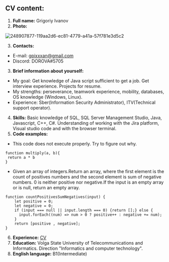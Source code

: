 ## CV content:
1. **Full name:** Grigoriy Ivanov
2. **Photo:**


![248907877-119aa2d6-ec81-4779-a41a-57f781e3d5c2](https://github.com/Za-Javu-I-Dvor/rsschool-cv/assets/22337581/0118881c-eb5f-4440-ae6b-1badd3992002)


3. **Contacts:**
  * E-mail: gpixxxan@gmail.com
  * Discord: DOROVA#5705 
3. **Brief information about yourself:**
  * My goal: Get knowledge of Java script sufficient to get a job. Get interview experience. Projects for resume.
  * My strengths: perseverance, teamwork experience, mobility, databases, OS knowledge (Windows, Linux).
  * Experience: Sber(Information Security Administrator), ITV(Technical support operator).
4. **Skills:** Basic knowledge of SQL, SQL Server Management Studio, Java, Javascript, C++, C#. Understanding of working with the Jira platform, Visual studio code and with the browser terminal.
5. **Сode examples:**
- This code does not execute properly. Try to figure out why.
```
function multiply(a, b){
 return a * b
}
```
- Given an array of integers.Return an array, where the first element is the count of positives numbers and the second element is sum of negative numbers. 0 is neither positive nor negative.If the input is an empty array or is null, return an empty array.
```
function countPositivesSumNegatives(input) {
    let positive = 0;
    let negative = 0;
    if (input === null || input.length === 0) {return [];} else {
      input.forEach((num) => num > 0 ? positive++ : negative += num);
    }
    return [positive , negative];
}
```
6. **Experience:** [CV](https://github.com/Za-Javu-I-Dvor/rsschool-cv/blob/gh-pages/cv.md)
7. **Education:** Volga State University of Telecommunications and Informatics. Direction "Informatics and computer technology".
8. **English language:** B1(Intermediate) 

